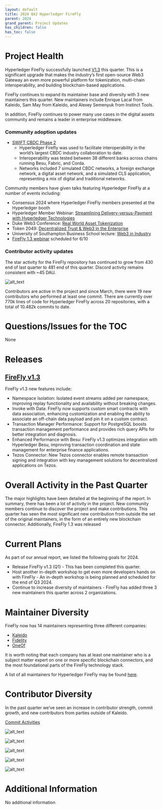 ```yaml
---
layout: default
title: 2024 Q42 Hyperledger FireFly
parent: 2024
grand_parent: Project Updates
has_children: false
has_toc: false
---
```


# Project Health

Hyperledger FireFly successfully launched [V1.3](https://www.hyperledger.org/blog/hyperledger-firefly-v1.3-is-now-available) this quarter. This is a significant upgrade that makes the industry’s first open-source Web3 Gateway an even more powerful platform for tokenization, multi-chain interoperability, and building blockchain-based applications.

FireFly continues to expand its maintainer base and diversity with 3 new maintainers this quarter. New maintainers include Enrique Lacal from Kaleido, Sam May from Kaleido, and Alexey Semenyuk from Instinct Tools.

In addition, FireFly continues to power many use cases in the digital assets community and remains a leader in enterprise middleware.

### Community adoption updates

- [SWIFT CBDC Phase 2](https://www.swift.com/sites/default/files/files/swift_cbdc_sandbox_project_results_report_phase2_final_220324.pdf)
  - Hyperledger Firefly was used to facilitate interoperability in the world’s largest CBDC industry collaboration to date.
  - Interoperability was tested between 38 different banks across chains running Besu, Fabric, and Corda.
  - Networks included 7 simulated CBDC networks, a foreign exchange network, a digital asset network, and a simulated CLS application, representing a mix of digital and traditional networks.


Community members have given talks featuring Hyperledger FireFly at a number of events including:

- Consensus 2024 where Hyperledger FireFly members presented at the Hyperledger booth
- Hyperledger Member Webinar: [Streamlining Delivery-versus-Payment with Hyperledger Technologies](https://www.youtube.com/watch?v=gnZOXHBsVdk&t=2737s)
- Duke Web3 Conference: [Real World Asset Tokenization](https://www.dukeweb3conference.com/speakers)
- Token 2049: [Decentralized Trust & Web3 in the Enterprise](https://lu.ma/lxjqfuw3?hss_channel=lcp-10851358)
- University of Southampton Business School lecture: [Web3 in Industry](https://www.linkedin.com/feed/update/urn:li:activity:7196499141403856896)
- [FireFly 1.3 webinar](https://www.meetup.com/hyperledger-raleigh/events/301138155/) scheduled for 6/10

### Contributor activity updates

The star activity for the FireFly repository has continued to grow from 430 end of last quarter to 481 end of this quarter. Discord activity remains consistent with ~45 DAU.

![alt_text](images/HLFF_2024_Q2_stars.png "image_tooltip")

Contributors are active in the project and since March, there were 19 new contributors who performed at least one commit.
There are currently over 770k lines of code for Hyperledger FireFly across 20 repositories, with a total of 10.482k commits to date.

# Questions/Issues for the TOC

None

# Releases

## [FireFly v1.3](https://github.com/hyperledger/firefly/releases/tag/v1.3.0)
FireFly v1.3 new features include:
- Namespace Isolation: Isolated event streams added per namespace, improving replay functionality and availability without breaking changes.
- Invoke with Data: FireFly now supports custom smart contracts with data association, enhancing customization and enabling the ability to associate an off-chain data payload and pin it on a custom contract.
- Transaction Manager Performance: Support for PostgreSQL boosts transaction management performance and provides rich query APIs for better integration and diagnosis.
- Enhanced Performance with Besu: FireFly v1.3 optimizes integration with Hyperledger Besu, improving transaction coordination and state management for enterprise finance applications.
- Tezos Connector: New Tezos connector enables remote transaction signing and integration with key management solutions for decentralized applications on Tezos.

# Overall Activity in the Past Quarter

The major highlights have been detailed at the beginning of the report. In summary, there has been a lot of activity in the project. New community members continue to discover the project and make contributions. This quarter has seen the most significant new contribution from outside the set of the original maintainers, in the form of an entirely new blockchain connector. Additionally, FireFly 1.3 was released

# Current Plans

As part of our annual report, we listed the following goals for 2024.
- Release FireFly v1.3 (Q1) - This has been completed this quarter.
- Host another in-depth workshop to get even more developers hands on with FireFly - An in-depth workshop is being planned and scheduled for the end of Q3 2024.
- Continue to increase diversity of maintainers - FireFly has added three 3 new maintainers this quarter across 2 organizations.

# Maintainer Diversity

FireFly now has 14 maintainers representing three different companies:

- [Kaleido](https://kaleido.io/)
- [Fidelity](https://www.fidelity.com/)
- [OneOf](https://www.oneof.com/)

It is worth noting that each company has at least one maintainer who is a subject matter expert on one or more specific blockchain connectors, and the most foundational parts of the FireFly technology stack.

A list of all maintainers for Hyperledger FireFly may be found [here](https://wiki.hyperledger.org/display/FIR/Maintainers).

# Contributor Diversity

In the past quarter we’ve seen an increase in contributor strength, commit growth, and new contributors from parties outside of Kaleido.

[Commit Activities](https://insights.lfx.linuxfoundation.org/projects/hyperledger%2Ffirefly/dashboard;subTab=technical;v=source-control%2Fcommits%2Foverview)

![alt_text](images/HLFF_2024_Q2_1.png "image_tooltip")

![alt_text](images/HLFF_2024_Q2_2.png "image_tooltip")

![alt_text](images/HLFF_2024_Q2_3.png "image_tooltip")

![alt_text](images/HLFF_2024_Q2_4.png "image_tooltip")

![alt_text](images/HLFF_2024_Q2_5.png "image_tooltip")

# Additional Information

No additional information
